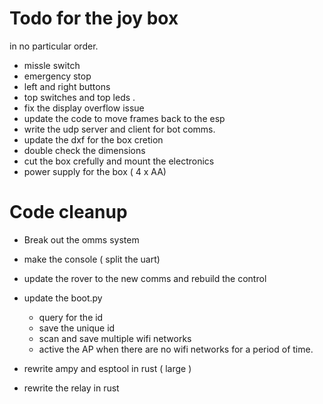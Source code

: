 # Todo for the joy box

in no particular order.

- missle switch
- emergency stop 
- left and right buttons 
- top switches and top leds .
- fix the display overflow issue
- update the code to move frames back to the esp
- write the udp server and client for bot comms.
- update the dxf for the box cretion
- double check the dimensions 
- cut the box crefully and mount the electronics 
- power supply for the box ( 4 x AA)

# Code cleanup

- Break out the omms system 
- make the console ( split the uart)
- update the rover to the new comms and rebuild the control
- update the boot.py
  - query for the id
  - save the unique id 
  - scan and save multiple wifi networks
  - active the AP when there are no wifi networks for a period of time.

- rewrite ampy and esptool in rust ( large ) 
- rewrite the relay in rust

 
